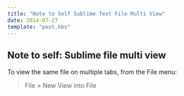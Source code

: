 ```yaml
---
title: "Note to Self Sublime Text File Multi View"
date: 2014-07-27
template: "post.hbs"
---
```


## Note to self: Sublime file multi view

To view the same file on multiple tabs, from the File menu:
>File > New View into File
